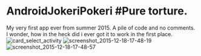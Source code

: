 # AndroidJokeriPokeri #Pure torture. 
My very first app ever from summer 2015. A pile of code and no comments. 
I wonder, how in the heck did i ever got it to work in the first place. 
![card_select_activity](https://cloud.githubusercontent.com/assets/11061511/11901075/3e1a1fbc-a5b2-11e5-9ca4-1ce6f4de2d5d.png)
![screenshot_2015-12-18-17-48-19](https://cloud.githubusercontent.com/assets/11061511/11901076/3e356a60-a5b2-11e5-949a-f610c1285616.png)
![screenshot_2015-12-18-17-48-57](https://cloud.githubusercontent.com/assets/11061511/11901077/3e4d2966-a5b2-11e5-82d3-8cc8cd17320e.png)
